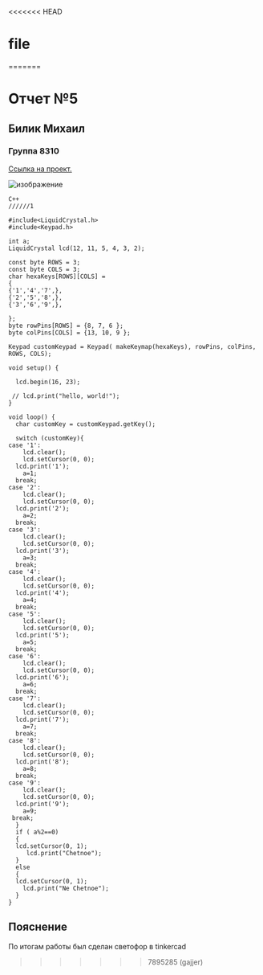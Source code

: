 <<<<<<< HEAD
# file
=======
# Отчет №5
## Билик Михаил
### Группа 8310


[Ссылка на проект.](https://www.tinkercad.com/things/lQFXhApmgRb-neat-duup-albar/editel?sharecode=KEmOuWFmRSa9RF8dlvIPBPZ8co_H_y2M2J33ZksteYQ)

![изображение](https://user-images.githubusercontent.com/115870792/198043119-b4389a1c-d22d-4036-a82a-ea96a987b528.png)


```
С++
//////1

#include<LiquidCrystal.h> 
#include<Keypad.h>  
 
int a; 
LiquidCrystal lcd(12, 11, 5, 4, 3, 2); 
 
const byte ROWS = 3;  
const byte COLS = 3;  
char hexaKeys[ROWS][COLS] =  
{ 
{'1','4','7',},  
{'2','5','8',}, 
{'3','6','9',}, 
 
}; 
byte rowPins[ROWS] = {8, 7, 6 };  
byte colPins[COLS] = {13, 10, 9 };  
 
Keypad customKeypad = Keypad( makeKeymap(hexaKeys), rowPins, colPins, ROWS, COLS);  
 
void setup() { 
   
  lcd.begin(16, 23); 
 
 // lcd.print("hello, world!"); 
} 
 
void loop() { 
  char customKey = customKeypad.getKey();  
   
  switch (customKey){ 
case '1': 
    lcd.clear(); 
    lcd.setCursor(0, 0); 
  lcd.print('1');  
    a=1; 
  break;  
case '2': 
    lcd.clear(); 
    lcd.setCursor(0, 0); 
  lcd.print('2'); 
    a=2; 
  break;  
case '3':  
    lcd.clear(); 
    lcd.setCursor(0, 0); 
  lcd.print('3'); 
    a=3; 
  break;  
case '4':  
    lcd.clear(); 
    lcd.setCursor(0, 0); 
  lcd.print('4'); 
    a=4; 
  break;  
case '5':  
    lcd.clear(); 
    lcd.setCursor(0, 0); 
  lcd.print('5');  
    a=5; 
  break;  
case '6':  
    lcd.clear(); 
    lcd.setCursor(0, 0); 
  lcd.print('6'); 
    a=6; 
  break;  
case '7':  
    lcd.clear(); 
    lcd.setCursor(0, 0); 
  lcd.print('7'); 
    a=7; 
  break;  
case '8':  
    lcd.clear(); 
    lcd.setCursor(0, 0); 
  lcd.print('8');  
    a=8; 
  break;  
case '9':  
    lcd.clear(); 
    lcd.setCursor(0, 0); 
  lcd.print('9');  
    a=9; 
 break; 
  } 
  if ( a%2==0) 
  { 
  lcd.setCursor(0, 1); 
     lcd.print("Chetnoe"); 
  } 
  else 
  { 
  lcd.setCursor(0, 1); 
    lcd.print("Ne Chetnoe");    
  } 
}

```

## Пояснение
По итогам работы был сделан светофор в tinkercad 



>>>>>>> 7895285 (gajjer)
